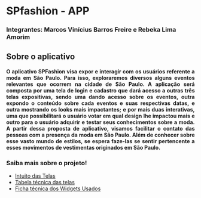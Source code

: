 # SPfashion - APP
### Integrantes: Marcos Vinícius Barros Freire e Rebeka Lima Amorim

## Sobre o aplicativo

#### <p align="justify"> O aplicativo SPFashion visa expor e interagir com os usuários referente a moda em São Paulo. Para isso, exploraremos diversos alguns eventos relevantes que ocorrem na cidade de São Paulo. A aplicação será composta por uma tela de login e cadastro que dará acesso a outras três telas expositivas, sendo uma dando acesso sobre os eventos, outra expondo o conteúdo sobre cada eventos e suas respectivas datas, e outra mostrando os looks mais impactantes; e por mais duas interativas, uma que possibilitará o usuário votar em qual design lhe impactou mais e outro para o usuário adquirir e testar seus conhecimentos sobre a moda. A partir dessa proposta de aplicativo, visamos facilitar o contato das pessoas com a presença da moda em São Paulo. Além de conhecer sobre esse vasto mundo de estilos, se espera faze-las se sentir pertencente a esses movimentos de vestimentas originados em São Paulo. </p>

### Saiba mais sobre o projeto!
- [Intuito das Telas](https://github.com/rebekaamorim/SPfashion/wiki/Aplicativo-SPFashion)
- [Tabela técnica das telas](https://github.com/rebekaamorim/SPfashion/wiki/Widgets-usados)
- [Ficha técnica dos Widgets Usados](https://github.com/rebekaamorim/SPfashion/wiki/Ficha-T%C3%A9cnica-Widgets)
